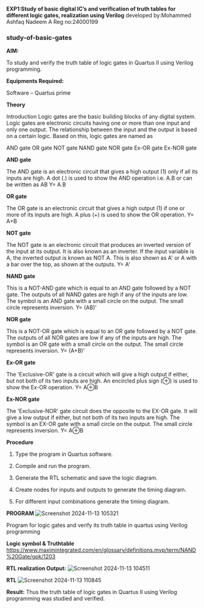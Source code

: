 **EXP1:Study of basic digital IC’s and verification of truth tables for different logic gates, realization using Verilog**
developed by:Mohammed Ashfaq Nadeem A
Reg no:24000199
### study-of-basic-gates

**AIM:** 

To study and verify the truth table of logic gates in Quartus II using Verilog programming.

**Equipments Required:**

Software – Quartus prime 

**Theory**

Introduction Logic gates are the basic building blocks of any digital system. Logic gates are electronic circuits having one or more than one input and only one output. The relationship between the input and the output is based on a certain logic. Based on this, logic gates are named as

AND gate OR gate NOT gate NAND gate NOR gate Ex-OR gate Ex-NOR gate

**AND gate**

The AND gate is an electronic circuit that gives a high output (1) only if all its inputs are high. A dot (.) is used to show the AND operation i.e. A.B or can be written as AB
Y= A.B

**OR gate** 

The OR gate is an electronic circuit that gives a high output (1) if one or more of its inputs are high. A plus (+) is used to show the OR operation.
Y= A+B

**NOT gate**

The NOT gate is an electronic circuit that produces an inverted version of the input at its output. It is also known as an inverter. If the input variable is A, the inverted output is known as NOT A. This is also shown as A' or A with a bar over the top, as shown at the outputs.
Y= A'

**NAND gate**

This is a NOT-AND gate which is equal to an AND gate followed by a NOT gate. The outputs of all NAND gates are high if any of the inputs are low. The symbol is an AND gate with a small circle on the output. The small circle represents inversion.
Y= (AB)’

**NOR gate**

This is a NOT-OR gate which is equal to an OR gate followed by a NOT gate. The outputs of all NOR gates are low if any of the inputs are high. The symbol is an OR gate with a small circle on the output. The small circle represents inversion.
Y= (A+B)’

**Ex-OR gate**

The 'Exclusive-OR' gate is a circuit which will give a high output if either, but not both of its two inputs are high. An encircled plus sign (⊕) is used to show the Ex-OR operation.
Y= A⊕B

**Ex-NOR gate**

The 'Exclusive-NOR' gate circuit does the opposite to the EX-OR gate. It will give a low output if either, but not both of its two inputs are high. The symbol is an EX-OR gate with a small circle on the output. The small circle represents inversion.
Y= A⊕B

**Procedure** 

1.	Type the program in Quartus software.

2.	Compile and run the program.

3.	Generate the RTL schematic and save the logic diagram.

4.	Create nodes for inputs and outputs to generate the timing diagram.

5.	For different input combinations generate the timing diagram.


**PROGRAM**
![Screenshot 2024-11-13 105321](https://github.com/user-attachments/assets/1ce4d0d1-8d80-41db-b5d7-d645149f0597)

Program for logic gates and verify its truth table in quartus using Verilog programming


 
**Logic symbol & Truthtable**
https://www.maximintegrated.com/en/glossary/definitions.mvp/term/NAND%20Gate/gpk/1203

**RTL realization Output:** 
![Screenshot 2024-11-13 104511](https://github.com/user-attachments/assets/a41f01c5-f41c-48ee-a0e3-d42fe1e3c720)


**RTL**
![Screenshot 2024-11-13 110845](https://github.com/user-attachments/assets/3e4d9645-a07e-40e3-b7a4-d12afdce2900)


**Result:**
Thus the truth table of logic gates in Quartus II using Verilog programming was studied and verified.



